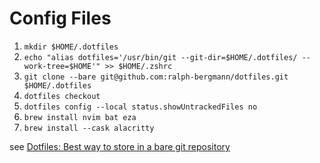 # Config Files

1. `mkdir $HOME/.dotfiles`
2. `echo "alias dotfiles='/usr/bin/git --git-dir=$HOME/.dotfiles/ --work-tree=$HOME'" >> $HOME/.zshrc`
3. `git clone --bare git@github.com:ralph-bergmann/dotfiles.git $HOME/.dotfiles`
4. `dotfiles checkout`
5. `dotfiles config --local status.showUntrackedFiles no`
6. `brew install nvim bat eza`
7. `brew install --cask alacritty`

see [Dotfiles: Best way to store in a bare git repository](https://www.atlassian.com/git/tutorials/dotfiles)
